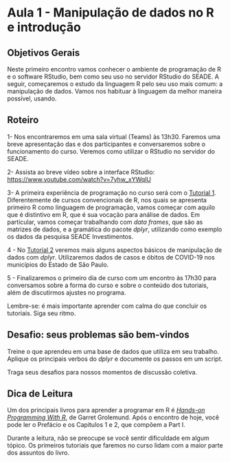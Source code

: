 #  Aula 1 - Manipulação de dados no R e introdução

## Objetivos Gerais

Neste primeiro encontro vamos conhecer o ambiente de programação de R e o software RStudio, bem como seu uso no servidor RStudio do SEADE. A seguir, começaremos o estudo da linguagem R pelo seu uso mais comum: a manipulação de dados. Vamos nos habituar à linguagem da melhor maneira possível, usando.

## Roteiro

1- Nos encontraremos em uma sala virtual (Teams) às 13h30. Faremos uma breve apresentação das e dos participantes e conversaremos sobre o funcionamento do curso. Veremos como utilizar o RStudio no servidor do SEADE.

2- Assista ao breve vídeo sobre a interface RStudio: https://www.youtube.com/watch?v=7yhw_xYWqlU

3- A primeira experiência de programação no curso será com o [Tutorial 1](https://github.com/seade-R/egesp-seade-intro-programacao/blob/master/tutorial/tutorial-01.md). Diferentemente de cursos convencionais de R, nos quais se apresenta primeiro R como linguagem de programação, vamos começar com aquilo que é distintivo em R, que é sua vocação para análise de dados. Em particular, vamos começar trabalhando com _data frames_, que são as matrizes de dados, e a gramática do pacote _dplyr_, utilizando como exemplo os dados da pesquisa SEADE Investimentos.

4 - No [Tutorial 2](https://github.com/seade-R/egesp-seade-intro-programacao/blob/master/tutorial/tutorial-02.md) veremos mais alguns aspectos básicos de manipulação de dados com _dplyr_. Utilizaremos dados de casos e óbitos de COVID-19 nos municípios do Estado de São Paulo.

5 - Finalizaremos o primeiro dia de curso com um encontro às 17h30 para conversamos sobre a forma do curso e sobre o conteúdo dos tutoriais, além de discutirmos ajustes no programa.

Lembre-se: é mais importante aprender com calma do que concluir os tutoriais. Siga seu ritmo.

## Desafio: seus problemas são bem-vindos

Treine o que aprendeu em uma base de dados que utiliza em seu trabalho. Aplique os principais verbos do _dplyr_ e documente os passos em um script.

Traga seus desafios para nossos momentos de discussão coletiva.

## Dica de Leitura

Um dos principais livros para aprender a programar em R é [_Hands-on Programming With R_](https://rstudio-education.github.io/hopr/), de Garret Grolemund. Após o encontro de hoje, você pode ler o Prefácio e os Capítulos 1 e 2, que compõem a Part I.

Durante a leitura, não se preocupe se você sentir dificuldade em algum tópico. Os primeiros tutoriais que faremos no curso lidam com a maior parte dos assuntos do livro.

